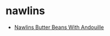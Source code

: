 # nawlins

 * [Nawlins Butter Beans With Andouille](index/n/nawlins-butter-beans-with-andouille-230206.json)
